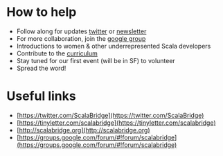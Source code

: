 # How to help

* Follow along for updates [twitter](https://twitter.com/ScalaBridge) or [newsletter](https://tinyletter.com/scalabridge)
* For more collaboration, join the [google group](https://groups.google.com/forum/#!forum/scalabridge)
* Introductions to women & other underrepresented Scala developers
* Contribute to the [curriculum](https://github.com/scalabridge/curriculum/issues)
* Stay tuned for our first event (will be in SF) to volunteer
* Spread the word!

# Useful links
* [https://twitter.com/ScalaBridge](https://twitter.com/ScalaBridge)
* [https://tinyletter.com/scalabridge](https://tinyletter.com/scalabridge)
* [http://scalabridge.org](http://scalabridge.org)
* [https://groups.google.com/forum/#!forum/scalabridge](https://groups.google.com/forum/#!forum/scalabridge)
